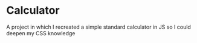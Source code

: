 <h1>Calculator</h1>

A project in which I recreated a simple standard calculator in JS so I could deepen my CSS knowledge

